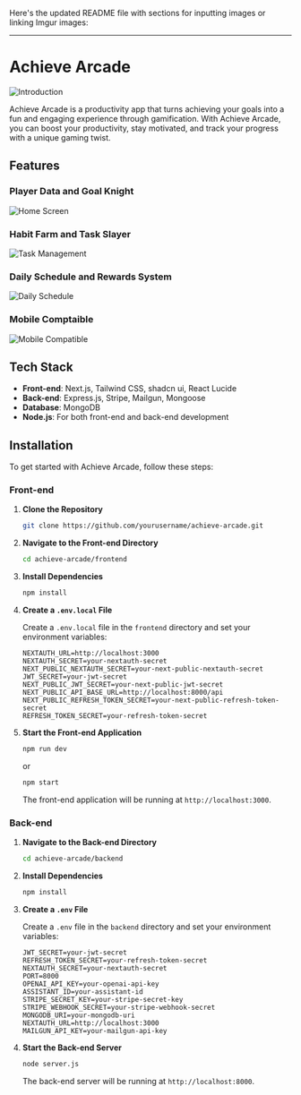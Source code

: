 Here's the updated README file with sections for inputting images or linking Imgur images:

---

# Achieve Arcade

![Introduction](https://i.imgur.com/FATralS.png)

Achieve Arcade is a productivity app that turns achieving your goals into a fun and engaging experience through gamification. With Achieve Arcade, you can boost your productivity, stay motivated, and track your progress with a unique gaming twist.

## Features

### Player Data and Goal Knight
![Home Screen](https://i.imgur.com/FATralS.png)

### Habit Farm and Task Slayer
![Task Management](https://i.imgur.com/PTkHnEm.png)

### Daily Schedule and Rewards System
![Daily Schedule](https://i.imgur.com/LtXiM8g.png)

### Mobile Comptaible
![Mobile Compatible](https://i.imgur.com/hKzCEKz.png)

## Tech Stack

- **Front-end**: Next.js, Tailwind CSS, shadcn ui, React Lucide
- **Back-end**: Express.js, Stripe, Mailgun, Mongoose
- **Database**: MongoDB
- **Node.js**: For both front-end and back-end development

## Installation

To get started with Achieve Arcade, follow these steps:

### Front-end

1. **Clone the Repository**

   ```bash
   git clone https://github.com/yourusername/achieve-arcade.git
   ```

2. **Navigate to the Front-end Directory**

   ```bash
   cd achieve-arcade/frontend
   ```

3. **Install Dependencies**

   ```bash
   npm install
   ```

4. **Create a `.env.local` File**

   Create a `.env.local` file in the `frontend` directory and set your environment variables:

   ```plaintext
   NEXTAUTH_URL=http://localhost:3000
   NEXTAUTH_SECRET=your-nextauth-secret
   NEXT_PUBLIC_NEXTAUTH_SECRET=your-next-public-nextauth-secret
   JWT_SECRET=your-jwt-secret
   NEXT_PUBLIC_JWT_SECRET=your-next-public-jwt-secret
   NEXT_PUBLIC_API_BASE_URL=http://localhost:8000/api
   NEXT_PUBLIC_REFRESH_TOKEN_SECRET=your-next-public-refresh-token-secret
   REFRESH_TOKEN_SECRET=your-refresh-token-secret
   ```

5. **Start the Front-end Application**

   ```bash
   npm run dev
   ```

   or

   ```bash
   npm start
   ```

   The front-end application will be running at `http://localhost:3000`.

### Back-end

1. **Navigate to the Back-end Directory**

   ```bash
   cd achieve-arcade/backend
   ```

2. **Install Dependencies**

   ```bash
   npm install
   ```

3. **Create a `.env` File**

   Create a `.env` file in the `backend` directory and set your environment variables:

   ```plaintext
   JWT_SECRET=your-jwt-secret
   REFRESH_TOKEN_SECRET=your-refresh-token-secret
   NEXTAUTH_SECRET=your-nextauth-secret
   PORT=8000
   OPENAI_API_KEY=your-openai-api-key
   ASSISTANT_ID=your-assistant-id
   STRIPE_SECRET_KEY=your-stripe-secret-key
   STRIPE_WEBHOOK_SECRET=your-stripe-webhook-secret
   MONGODB_URI=your-mongodb-uri
   NEXTAUTH_URL=http://localhost:3000
   MAILGUN_API_KEY=your-mailgun-api-key
   ```

4. **Start the Back-end Server**

   ```bash
   node server.js
   ```

   The back-end server will be running at `http://localhost:8000`.

